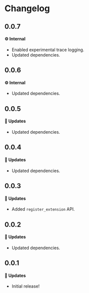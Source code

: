 # Changelog

## 0.0.7

#### ⚙️ Internal

- Enabled experimental trace logging.
- Updated dependencies.

## 0.0.6

#### ⚙️ Internal

- Updated dependencies.

## 0.0.5

#### 🚀 Updates

- Updated dependencies.

## 0.0.4

#### 🚀 Updates

- Updated dependencies.

## 0.0.3

#### 🚀 Updates

- Added `register_extension` API.

## 0.0.2

#### 🚀 Updates

- Updated dependencies.

## 0.0.1

#### 🚀 Updates

- Initial release!
